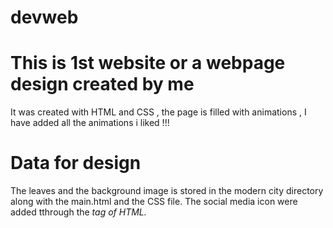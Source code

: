 # devweb
# This is 1st website or a webpage design created by me 
It was created with HTML and CSS , the page is filled with animations , I have added all the animations i liked !!!

# Data for design 
The leaves and the background image is stored in the modern city directory along with the main.html and the CSS file.
The social media icon were added tthrough the <i> tag of HTML.
